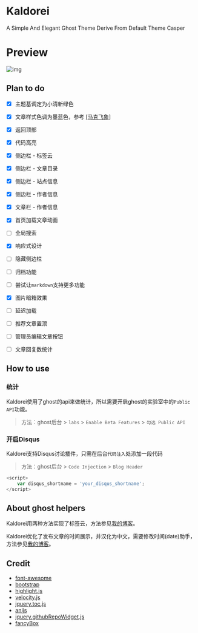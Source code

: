 # Kaldorei
A Simple And Elegant Ghost Theme Derive From Default Theme Casper

# Preview

![img](http://77g60s.com1.z0.glb.clouddn.com/xlbd.png)

## Plan to do
- [x] 主题基调定为小清新绿色

- [x] 文章样式色调为墨蓝色，参考 [[马克飞象]](http://maxiang.io)

- [x] 返回顶部

- [x] 代码高亮

- [x] 侧边栏 - 标签云

- [x] 侧边栏 - 文章目录

- [x] 侧边栏 - 站点信息

- [x] 侧边栏 - 作者信息

- [x] 文章栏 - 作者信息

- [x] 首页加载文章动画

- [ ] 全局搜索

- [x] 响应式设计

- [ ] 隐藏侧边栏

- [ ] 归档功能

- [ ] 尝试让`markdown`支持更多功能

- [x] 图片暗箱效果

- [ ] 延迟加载

- [ ] 推荐文章置顶

- [ ] 管理员编辑文章按钮

- [ ] 文章回复数统计

## How to use

### 统计
Kaldorei使用了ghost的api来做统计，所以需要开启ghost的实验室中的`Public API`功能。

> 方法：ghost后台 > `labs` > `Enable Beta Features` > `勾选 Public API`

### 开启Disqus
Kaldorei支持Disqus讨论插件，只需在后台`代码注入`处添加一段代码

> 方法：ghost后台 > `Code Injection` > `Blog Header`

```js
<script>
    var disqus_shortname = 'your_disqus_shortname';
</script>
```
## About ghost helpers

Kaldorei用两种方法实现了标签云，方法参见[我的博客](http://xlbd.me)。

Kaldorei优化了发布文章的时间展示，并汉化为中文，需要修改时间(date)助手，方法参见[我的博客](http://xlbd.me)。

## Credit

* [font-awesome](https://github.com/FortAwesome/Font-Awesome)
* [bootstrap](https://github.com/twbs/bootstrap)
* [highlight.js](https://github.com/isagalaev/highlight.js)
* [velocity.js](https://github.com/julianshapiro/velocity)
* [jquery.toc.js](https://github.com/jgallen23/toc)
* [anijs](https://github.com/anijs/anijs)
* [jquery.githubRepoWidget.js](https://github.com/JoelSutherland/GitHub-jQuery-Repo-Widget)
* [fancyBox](https://github.com/fancyapps/fancyBox)
